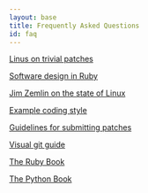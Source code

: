 ```yaml
---
layout: base
title: Frequently Asked Questions
id: faq
---
```


[Linus on trivial patches]()

[Software design in Ruby](http://vimeo.com/26330100)

[Jim Zemlin on the state of Linux](http://video.linux.com/video/1964)

[Example coding style](http://git.kernel.org/?p=linux/kernel/git/torvalds/linux.git;a=blob_plain;f=Documentation/CodingStyle)

[Guidelines for submitting patches](http://git.kernel.org/?p=linux/kernel/git/torvalds/linux.git;a=blob_plain;f=Documentation/SubmittingPatches)

[Visual git guide](http://marklodato.github.com/visual-git-guide/index-en.html)

[The Ruby Book](http://www.rubycentral.com/pickaxe/)

[The Python Book]()
